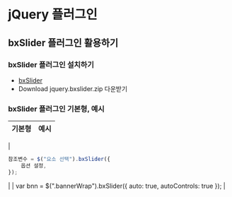 # jQuery 플러그인
## bxSlider 플러그인 활용하기
### bxSlider 플러그인 설치하기
* [bxSlider](https://bxslider.com/install/)
* Download jquery.bxslider.zip 다운받기

### bxSlider 플러그인 기본형, 예시
| 기본형 | 예시 |
| --- | --- |
|
``` javascript
참조변수 = $("요소 선택").bxSlider({
    옵션 설정,
});
```
|
|
var bnn = $(".bannerWrap").bxSlider({
    auto: true,
    autoControls: true
});
|